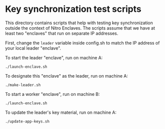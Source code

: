 # Key synchronization test scripts

This directory contains scripts that help with testing key synchronization
outside the context of Nitro Enclaves.  The scripts assume that we have at least
two "enclaves" that run on separate IP addresses.

First, change the `leader` variable inside config.sh to match the IP address of
your local leader "enclave".

To start the leader "enclave", run on machine A:

    ./launch-enclave.sh

To designate this "enclave" as the leader, run on machine A:

    ./make-leader.sh

To start a worker "enclave", run on machine B:

    ./launch-enclave.sh

To update the leader's key material, run on machine A:

    ./update-app-keys.sh